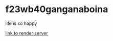 # f23wb40ganganaboina

life is so happy

[link to render server](https://f23wb40ganganaboina.onrender.com)